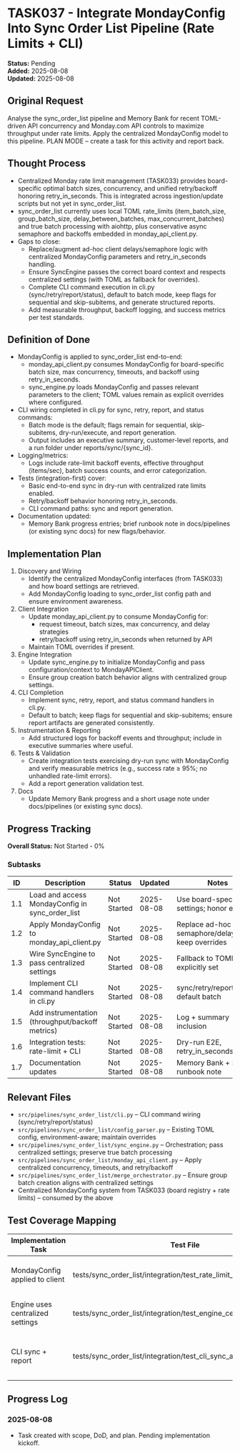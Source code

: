 # TASK037 - Integrate MondayConfig Into Sync Order List Pipeline (Rate Limits + CLI)

**Status:** Pending  
**Added:** 2025-08-08  
**Updated:** 2025-08-08

## Original Request
Analyse the sync_order_list pipeline and Memory Bank for recent TOML-driven API concurrency and Monday.com API controls to maximize throughput under rate limits. Apply the centralized MondayConfig model to this pipeline. PLAN MODE – create a task for this activity and report back.

## Thought Process
- Centralized Monday rate limit management (TASK033) provides board-specific optimal batch sizes, concurrency, and unified retry/backoff honoring retry_in_seconds. This is integrated across ingestion/update scripts but not yet in sync_order_list.
- sync_order_list currently uses local TOML rate_limits (item_batch_size, group_batch_size, delay_between_batches, max_concurrent_batches) and true batch processing with aiohttp, plus conservative async semaphore and backoffs embedded in monday_api_client.py.
- Gaps to close:
  - Replace/augment ad-hoc client delays/semaphore logic with centralized MondayConfig parameters and retry_in_seconds handling.
  - Ensure SyncEngine passes the correct board context and respects centralized settings (with TOML as fallback for overrides).
  - Complete CLI command execution in cli.py (sync/retry/report/status), default to batch mode, keep flags for sequential and skip-subitems, and generate structured reports.
  - Add measurable throughput, backoff logging, and success metrics per test standards.

## Definition of Done
- MondayConfig is applied to sync_order_list end-to-end:
  - monday_api_client.py consumes MondayConfig for board-specific batch size, max concurrency, timeouts, and backoff using retry_in_seconds.
  - sync_engine.py loads MondayConfig and passes relevant parameters to the client; TOML values remain as explicit overrides where configured.
- CLI wiring completed in cli.py for sync, retry, report, and status commands:
  - Batch mode is the default; flags remain for sequential, skip-subitems, dry-run/execute, and report generation.
  - Output includes an executive summary, customer-level reports, and a run folder under reports/sync/{sync_id}.
- Logging/metrics:
  - Logs include rate-limit backoff events, effective throughput (items/sec), batch success counts, and error categorization.
- Tests (integration-first) cover:
  - Basic end-to-end sync in dry-run with centralized rate limits enabled.
  - Retry/backoff behavior honoring retry_in_seconds.
  - CLI command paths: sync and report generation.
- Documentation updated:
  - Memory Bank progress entries; brief runbook note in docs/pipelines (or existing sync docs) for new flags/behavior.

## Implementation Plan
1. Discovery and Wiring
   - Identify the centralized MondayConfig interfaces (from TASK033) and how board settings are retrieved.
   - Add MondayConfig loading to sync_order_list config path and ensure environment awareness.
2. Client Integration
   - Update monday_api_client.py to consume MondayConfig for:
     - request timeout, batch sizes, max concurrency, and delay strategies
     - retry/backoff using retry_in_seconds when returned by API
   - Maintain TOML overrides if present.
3. Engine Integration
   - Update sync_engine.py to initialize MondayConfig and pass configuration/context to MondayAPIClient.
   - Ensure group creation batch behavior aligns with centralized group settings.
4. CLI Completion
   - Implement sync, retry, report, and status command handlers in cli.py.
   - Default to batch; keep flags for sequential and skip-subitems; ensure report artifacts are generated consistently.
5. Instrumentation & Reporting
   - Add structured logs for backoff events and throughput; include in executive summaries where useful.
6. Tests & Validation
   - Create integration tests exercising dry-run sync with MondayConfig and verify measurable metrics (e.g., success rate ≥ 95%; no unhandled rate-limit errors).
   - Add a report generation validation test.
7. Docs
   - Update Memory Bank progress and a short usage note under docs/pipelines (or existing sync docs).

## Progress Tracking
**Overall Status:** Not Started - 0%

### Subtasks
| ID | Description | Status | Updated | Notes |
|----|-------------|--------|---------|-------|
| 1.1 | Load and access MondayConfig in sync_order_list | Not Started | 2025-08-08 | Use board-specific settings; honor env |
| 1.2 | Apply MondayConfig to monday_api_client.py | Not Started | 2025-08-08 | Replace ad-hoc semaphore/delays; keep overrides |
| 1.3 | Wire SyncEngine to pass centralized settings | Not Started | 2025-08-08 | Fallback to TOML when explicitly set |
| 1.4 | Implement CLI command handlers in cli.py | Not Started | 2025-08-08 | sync/retry/report/status; default batch |
| 1.5 | Add instrumentation (throughput/backoff metrics) | Not Started | 2025-08-08 | Log + summary inclusion |
| 1.6 | Integration tests: rate-limit + CLI | Not Started | 2025-08-08 | Dry-run E2E, retry_in_seconds honor |
| 1.7 | Documentation updates | Not Started | 2025-08-08 | Memory Bank + short runbook note |

## Relevant Files
- `src/pipelines/sync_order_list/cli.py` – CLI command wiring (sync/retry/report/status)
- `src/pipelines/sync_order_list/config_parser.py` – Existing TOML config, environment-aware; maintain overrides
- `src/pipelines/sync_order_list/sync_engine.py` – Orchestration; pass centralized settings; preserve true batch processing
- `src/pipelines/sync_order_list/monday_api_client.py` – Apply centralized concurrency, timeouts, and retry/backoff
- `src/pipelines/sync_order_list/merge_orchestrator.py` – Ensure group batch creation aligns with centralized settings
- Centralized MondayConfig system from TASK033 (board registry + rate limits) – consumed by the above

## Test Coverage Mapping
| Implementation Task | Test File | Outcome Validated |
|---------------------|----------|-------------------|
| MondayConfig applied to client | tests/sync_order_list/integration/test_rate_limit_integration.py | retry_in_seconds honored; no unhandled rate-limit errors |
| Engine uses centralized settings | tests/sync_order_list/integration/test_engine_centralized_config.py | Batch sizes and concurrency match board config |
| CLI sync + report | tests/sync_order_list/integration/test_cli_sync_and_report.py | Dry-run E2E runs; summary and customer reports generated |

## Progress Log
### 2025-08-08
- Task created with scope, DoD, and plan. Pending implementation kickoff.
